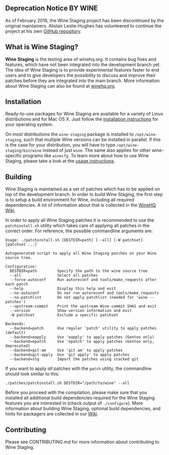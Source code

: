 Deprecation Notice BY WINE
------------------

As of February 2018, the Wine Staging project has been discontinued by the original
maintainers. Alistair Leslie-Hughes has volunteered to continue the project
at his own [GitHub repository](https://github.com/wine-staging/wine-staging).

What is Wine Staging?
---------------------

**Wine Staging** is the testing area of winehq.org. It contains bug fixes and
features, which have not been integrated into the development branch yet. The
idea of Wine Staging is to provide experimental features faster to end users and
to give developers the possibility to discuss and improve their patches before
they are integrated into the main branch. More information about Wine Staging
can also be found at [winehq.org](https://www.winehq.org).

Installation
------------

Ready-to-use packages for Wine Staging are available for a variety of Linux
distributions and for Mac OS X. Just follow the
[installation instructions](https://wiki.winehq.org/Download)
for your operating system.

On most distributions the `wine-staging` package is installed to
`/opt/wine-staging`, such that multiple Wine versions can be installed in
parallel. If this is the case for your distribution, you will have to type
`/opt/wine-staging/bin/wine` instead of just `wine`. The same also applies for
other wine-specific programs like `winecfg`. To learn more about how to use
Wine Staging, please take a look at the
[usage instructions](https://github.com/wine-compholio/wine-staging/wiki/Usage).

Building
--------

Wine Staging is maintained as a set of patches which has to be applied on top of
the development branch. In order to build Wine Staging, the first step is to
setup a build environment for Wine, including all required dependencies. A lot
of information about that is collected in the
[WineHQ Wiki](http://wiki.winehq.org/BuildingWine).

In order to apply all Wine Staging patches it is recommended to use the
`patchinstall.sh` utility which takes care of applying all patches in the
correct order. For reference, the possible commandline arguments are:

```
Usage: ./patchinstall.sh [DESTDIR=path] [--all] [-W patchset] [patchset ...]

Autogenerated script to apply all Wine Staging patches on your Wine
source tree.

Configuration:
  DESTDIR=path         Specify the path to the wine source tree
  --all                Select all patches
  --force-autoconf     Run autoreconf and tools/make_requests after each patch
  --help               Display this help and exit
  --no-autoconf        Do not run autoreconf and tools/make_requests
  --no-patchlist       Do not apply patchlist (needed for 'wine --patches')
  --upstream-commit    Print the upstream Wine commit SHA1 and exit
  --version            Show version information and exit
  -W patchset          Exclude a specific patchset

Backends:
  --backend=patch      Use regular 'patch' utility to apply patches (default)
  --backend=eapply     Use 'eapply' to apply patches (Gentoo only)
  --backend=epatch     Use 'epatch' to apply patches (Gentoo only, deprecated)
  --backend=git-am     Use 'git am' to apply patches
  --backend=git-apply  Use 'git apply' to apply patches
  --backend=stg        Import the patches using stacked git
```

If you want to apply *all* patches with the `patch` utility, the commandline
should look similar to this:
```
./patches/patchinstall.sh DESTDIR="/path/to/wine" --all
```

Before you proceed with the compilation, please make sure that you installed all
additional build dependencies required for the Wine Staging features you are
interested in (check output of `./configure`). More information about building
Wine Staging, optional build dependencies, and hints for packagers are collected
in our [Wiki](https://github.com/wine-compholio/wine-staging/wiki/Packaging).

Contributing
------------

Please see CONTRIBUTING.md for more information about contributing to Wine
Staging.
